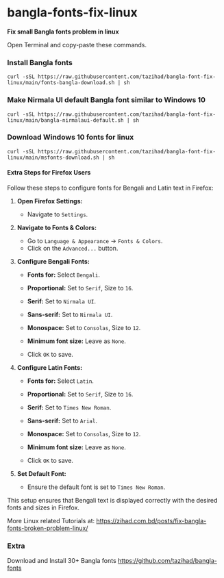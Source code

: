 # bangla-fonts-fix-linux
**Fix small Bangla fonts problem in linux**  

Open Terminal and copy-paste these commands.

### Install Bangla fonts
```
curl -sSL https://raw.githubusercontent.com/tazihad/bangla-font-fix-linux/main/fonts-bangla-download.sh | sh
```

### Make Nirmala UI default Bangla font similar to Windows 10
```
curl -sSL https://raw.githubusercontent.com/tazihad/bangla-font-fix-linux/main/bangla-nirmalaui-default.sh | sh
```

### Download Windows 10 fonts for linux
```
curl -sSL https://raw.githubusercontent.com/tazihad/bangla-font-fix-linux/main/msfonts-download.sh | sh
```

#### Extra Steps for Firefox Users

Follow these steps to configure fonts for Bengali and Latin text in Firefox:

1. **Open Firefox Settings:**
   - Navigate to `Settings`.

2. **Navigate to Fonts & Colors:**
   - Go to `Language & Appearance` -> `Fonts & Colors`.
   - Click on the `Advanced...` button.

3. **Configure Bengali Fonts:**
   - **Fonts for:** Select `Bengali`.
   - **Proportional:** Set to `Serif`, Size to `16`.
   - **Serif:** Set to `Nirmala UI`.
   - **Sans-serif:** Set to `Nirmala UI`.
   - **Monospace:** Set to `Consolas`, Size to `12`.
   - **Minimum font size:** Leave as `None`.

   - Click `OK` to save.

4. **Configure Latin Fonts:**
   - **Fonts for:** Select `Latin`.
   - **Proportional:** Set to `Serif`, Size to `16`.
   - **Serif:** Set to `Times New Roman`.
   - **Sans-serif:** Set to `Arial`.
   - **Monospace:** Set to `Consolas`, Size to `12`.
   - **Minimum font size:** Leave as `None`.

   - Click `OK` to save.

5. **Set Default Font:**
   - Ensure the default font is set to `Times New Roman`.

This setup ensures that Bengali text is displayed correctly with the desired fonts and sizes in Firefox.

More Linux related Tutorials at: https://zihad.com.bd/posts/fix-bangla-fonts-broken-problem-linux/

### Extra
Download and Install 30+ Bangla fonts
https://github.com/tazihad/bangla-fonts
